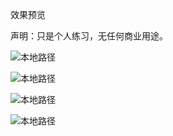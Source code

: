 效果预览

声明：只是个人练习，无任何商业用途。

![本地路径](../类大众点评/预览图/1.png)

![本地路径](../类大众点评/预览图/2.png)

![本地路径](../类大众点评/预览图/3.png)

![本地路径](../类大众点评/预览图/4.png)